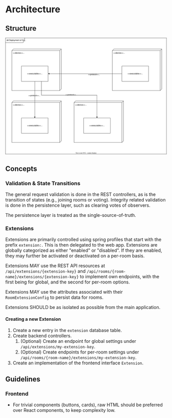 # Architecture

## Structure

![High Level Deployment UML Diagram](./docs/deployment.svg)

## Concepts

### Validation & State Transitions

The general request validation is done in the REST controllers, as is the transition of states (e.g., joining rooms or
voting).
Integrity related validation is done in the persistence layer, such as clearing votes of observers.

The persistence layer is treated as the single-source-of-truth.

### Extensions

Extensions are primarily controlled using spring profiles that start with the prefix `extension:`. This is then
delegated to the web app. Extensions are globally categorized as either "enabled" or "disabled". If they are enabled,
they may further be
activated or deactivated on a per-room basis.

Extensions MAY use the REST API resources at `/api/extensions/{extension-key}`
and `/api/rooms/{room-name}/extensions/{extension-key}` to
implement own endpoints, with the first being for global, and the second for per-room options.

Extensions MAY use the attributes associated with their `RoomExtensionConfig` to persist data for rooms.

Extensions SHOULD be as isolated as possible from the main application.

#### Creating a new Extension

1) Create a new entry in the `extension` database table.
2) Create backend controllers.
    1) (Optional) Create an endpoint for global settings under `/api/extensions/my-extension-key`.
    2) (Optional) Create endpoints for per-room settings under `/api/rooms/{room-name}/extensions/my-extension-key`.
3) Create an implementation of the frontend interface `Extension`.

## Guidelines

### Frontend

- For trivial components (buttons, cards), raw HTML should be preferred over React components, to keep complexity low.